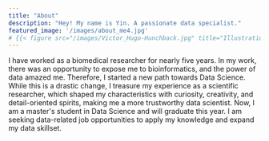 ```yaml
---
title: "About"
description: "Hey! My name is Yin. A passionate data specialist."
featured_image: '/images/about_me4.jpg'
# {{< figure src="/images/Victor_Hugo-Hunchback.jpg" title="Illustration from Victor Hugo et son temps (1881)" >}}
---
```


I have worked as a biomedical researcher for nearly five years. In my work, there was an opportunity to expose me to bioinformatics, and the power of data amazed me. Therefore, I started a new path towards Data Science. While this is a drastic change, I treasure my experience as a scientific researcher, which shaped my characteristics with curiosity, creativity, and detail-oriented spirits, making me a more trustworthy data scientist. Now, I am a master's student in Data Science and will graduate this year. I am seeking data-related job opportunities to apply my knowledge and expand my data skillset.
